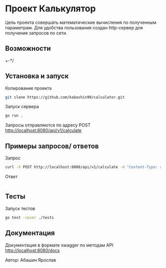 # Проект Калькулятор

Цель проекта совершать математические вычисления по полученным параметрам. Для удобства пользования создан http-сервер
для получения запросов по сети. 

## Возможности

+-*/

## Установка и запуск

Копирование проекта
```bash
git clone https://github.com/kabashin99/calculator.git
```
Запуск сервера
```bash
go run .
```
Запросы отправляются по адресу POST <http://localhost:8080/api/v1/calculate>

## Примеры запросов/ ответов

Запрос 
```bash
curl -X POST http://localhost:8080/api/v1/calculate -H "Content-Type: application/json" -d '{"expression": "3 + 5"}'
```

Ответ 
```bash

```

## Тесты

Запуск тестов 
```bash
go test -cover ./tests
```

## Документация
Документация в формате swagger по методам API <http://localhost:8080/docs>


Автор: Абашин Ярослав